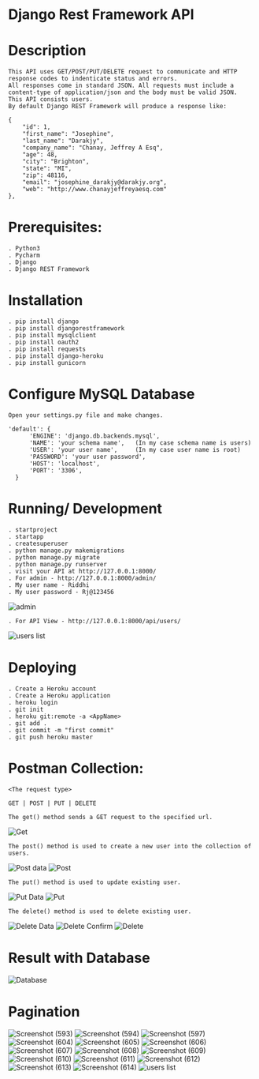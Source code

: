 # Django Rest Framework API

# Description
    This API uses GET/POST/PUT/DELETE request to communicate and HTTP response codes to indenticate status and errors. 
    All responses come in standard JSON. All requests must include a content-type of application/json and the body must be valid JSON.
    This API consists users.
    By default Django REST Framework will produce a response like:

    {
        "id": 1,
        "first_name": "Josephine",
        "last_name": "Darakjy",
        "company_name": "Chanay, Jeffrey A Esq",
        "age": 48,
        "city": "Brighton",
        "state": "MI",
        "zip": 48116,
        "email": "josephine_darakjy@darakjy.org",
        "web": "http://www.chanayjeffreyaesq.com"
    },

# Prerequisites:

    . Python3
    . Pycharm
    . Django
    . Django REST Framework  
  
# Installation

    . pip install django
    . pip install djangorestframework
    . pip install mysqlclient
    . pip install oauth2
    . pip install requests
    . pip install django-heroku
    . pip install gunicorn
  
# Configure MySQL Database
  
    Open your settings.py file and make changes.

    'default': {
          'ENGINE': 'django.db.backends.mysql',
          'NAME': 'your schema name',   (In my case schema name is users)
          'USER': 'your user name',     (In my case user name is root)
          'PASSWORD': 'your user password',
          'HOST': 'localhost',
          'PORT': '3306',
      }

# Running/ Development

    . startproject
    . startapp
    . createsuperuser
    . python manage.py makemigrations
    . python manage.py migrate
    . python manage.py runserver
    . visit your API at http://127.0.0.1:8000/
    . For admin - http://127.0.0.1:8000/admin/
    . My user name - Riddhi
    . My user password - Rj@123456
    
   ![admin](https://user-images.githubusercontent.com/69605346/151615945-aa66433c-c138-42d4-a43c-980e759dc9a0.png)


   
    . For API View - http://127.0.0.1:8000/api/users/
    
   ![users list](https://user-images.githubusercontent.com/69605346/151615348-91cb960c-873f-4083-930b-ebdf71e8ff5e.png)

  
# Deploying
  
    . Create a Heroku account
    . Create a Heroku application
    . heroku login
    . git init
    . heroku git:remote -a <AppName>
    . git add .
    . git commit -m "first commit"
    . git push heroku master


# Postman Collection:

    <The request type>

    GET | POST | PUT | DELETE    
  
    The get() method sends a GET request to the specified url.
  ![Get](https://user-images.githubusercontent.com/69605346/151616795-b2c2c7d1-d1c5-42c8-a2c3-c74ed62bac41.png)

 
    The post() method is used to create a new user into the collection of users.
  ![Post data](https://user-images.githubusercontent.com/69605346/151617294-c70c2615-bbd0-4d71-aabb-3d033a25f29d.png)
  ![Post](https://user-images.githubusercontent.com/69605346/151617318-1c1bcc32-208a-4e0f-933f-3c37907f48f7.png)


  
    The put() method is used to update existing user.
  ![Put Data](https://user-images.githubusercontent.com/69605346/151617941-e6b47835-b11c-4ab5-9ad4-3e3696ac8145.png)
  ![Put](https://user-images.githubusercontent.com/69605346/151617971-ba913d21-9038-485a-b09c-19cff5cb3445.png)



    The delete() method is used to delete existing user.
  ![Delete Data](https://user-images.githubusercontent.com/69605346/151618603-b0e11838-2b88-401f-aece-df27bcf0e08a.png)
  ![Delete Confirm](https://user-images.githubusercontent.com/69605346/151618635-b3a6d254-64b2-4cb9-86a6-dbb0aed1b5a5.png)
  ![Delete](https://user-images.githubusercontent.com/69605346/151618788-71ec77e0-f946-4a40-9d29-7825c7a1fee4.png)

  
# Result with Database

  ![Database](https://user-images.githubusercontent.com/69605346/151619326-8b376260-7458-4015-adc0-d60f82ccafc2.png)
  
 
# Pagination

  ![Screenshot (593)](https://user-images.githubusercontent.com/69605346/151621402-d4a40c68-188f-45e4-bb8b-35a6cde7c13e.png)
![Screenshot (594)](https://user-images.githubusercontent.com/69605346/151621406-b6c73075-a1ef-45f8-825a-8011205c07a2.png)
![Screenshot (597)](https://user-images.githubusercontent.com/69605346/151621411-5137d3ed-d78c-4c88-80dc-5ec735f08b37.png)
![Screenshot (604)](https://user-images.githubusercontent.com/69605346/151621412-6937b34c-cccd-4d6e-aa35-dd0798734375.png)
![Screenshot (605)](https://user-images.githubusercontent.com/69605346/151621415-e268463b-ce4c-4070-a368-25e30b7b4818.png)
![Screenshot (606)](https://user-images.githubusercontent.com/69605346/151621417-4df896a9-14c7-4de5-8225-caadfadac6c4.png)
![Screenshot (607)](https://user-images.githubusercontent.com/69605346/151621421-71edaed4-54f8-40e0-9822-c243983ab11a.png)
![Screenshot (608)](https://user-images.githubusercontent.com/69605346/151621423-b86c43ee-b8d5-4534-a1d1-a00741eef244.png)
![Screenshot (609)](https://user-images.githubusercontent.com/69605346/151621424-d4327738-4f22-40c7-beeb-e1218264d8ec.png)
![Screenshot (610)](https://user-images.githubusercontent.com/69605346/151621425-df0bff4c-cccb-40e7-aca5-d333148c43b4.png)
![Screenshot (611)](https://user-images.githubusercontent.com/69605346/151621428-e1384712-8dec-4d86-943b-3aae02e6843c.png)
![Screenshot (612)](https://user-images.githubusercontent.com/69605346/151621429-2418d5a1-9d90-4464-9502-4fa4b76bc143.png)
![Screenshot (613)](https://user-images.githubusercontent.com/69605346/151621430-240f6388-6b43-49b0-bdfc-a8b87db5aa66.png)
![Screenshot (614)](https://user-images.githubusercontent.com/69605346/151621431-7ab21198-63b8-4491-af82-156005226a61.png)
![users list](https://user-images.githubusercontent.com/69605346/151621436-eab5f206-5f62-4528-8368-9503a0ad7efd.png)

